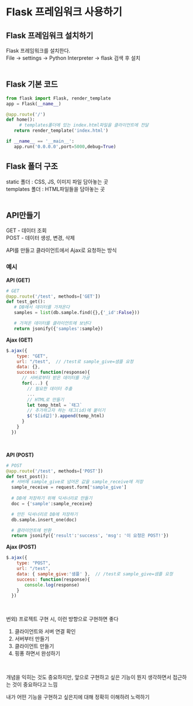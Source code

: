 # Flask 프레임워크 사용하기

## Flask 프레임워크 설치하기
Flask 프레임워크를 설치한다.  
File -> settings -> Python Interpreter -> flask 검색 후 설치<br><br>

## Flask 기본 코드

```python
from flask import Flask, render_template
app = Flask(__name__)

@app.route('/')
def home():
	 # templates폴더에 있는 index.html파일을 클라이언트에 전달
   return render_template('index.html')  

if __name__ == '__main__':  
   app.run('0.0.0.0',port=5000,debug=True)
```

## Flask 폴더 구조

static 폴더 : CSS, JS, 이미지 파일 담아놓는 곳  
templates 폴더 : HTML파일들을 담아놓는 곳<br><br>

## API만들기

GET - 데이터 조회  
POST - 데이터 생성, 변경, 삭제

API를 만들고 클라이언트에서 Ajax로 요청하는 방식

### 예시

**API (GET)**

```python
# GET
@app.route('/test', methods=['GET'])
def test_get():
   # DB에서 데이터를 가져온다
   samples = list(db.sample.find({},{'_id':False}))

   # 가져온 데이터를 클라이언트에 보낸다
   return jsonify({'samples':sample})
```

**Ajax (GET)**

```jsx
$.ajax({
    type: "GET",
    url: "/test",  // /test로 sample_give=샘플 요청
    data: {},
    success: function(response){
      // 서버로부터 받은 데이터를 가공
      for(...) {
        // 필요한 데이터 추출   
        ...
        // HTML로 만들기
        let temp_html = `태그`
        // 추가하고자 하는 태그(id)에 붙이기
        $('$[id값]').append(temp_html)
      }	 
    }
  })
```
<br>

**API (POST)**

```python
# POST
@app.route('/test', methods=['POST'])
def test_post():
  # 서버에 sample_give로 넘어온 값을 sample_receive에 저장
  sample_receive = request.form['sample_give']
	 
  # DB에 저장하기 위해 딕셔너리로 만들기
  doc = {'sample':sample_receive}	 

  # 만든 딕셔너리르 DB에 저장하기
  db.sample.insert_one(doc)  

  # 클라이언트에 반환
  return jsonify({'result':'success', 'msg': '이 요청은 POST!'})
```

**Ajax (POST)**

```jsx
$.ajax({
    type: "POST",
    url: "/test",
    data: { sample_give:'샘플' },  // /test로 sample_give=샘플 요청
    success: function(response){
       console.log(response)
    }
  })
```
<br>

번외) 프로젝트 구현 시, 이런 방향으로 구현하면 좋다

1. 클라이언트와 서버 연결 확인
2. 서버부터 만들기
3. 클라이언트 만들기
4. 핑퐁 하면서 완성하기
<br>

개념을 익히는 것도 중요하지만, 앞으로 구현하고 싶은 기능이 뭔지 생각하면서 접근하는 것이 중요하다고 느낌

내가 어떤 기능을 구현하고 싶은지에 대해 정확히 이해하려 노력하기
